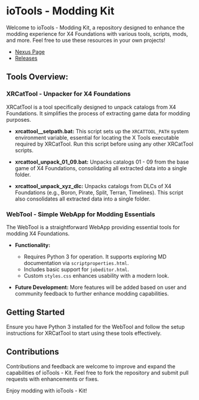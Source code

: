 # ioTools - Modding Kit

Welcome to ioTools - Modding Kit, a repository designed to enhance the modding experience for X4 Foundations with various tools, scripts, mods, and more. Feel free to use these resources in your own projects!

- [Nexus Page](https://www.nexusmods.com/x4foundations/mods/1420?tab=description)
- [Releases](https://github.com/iomatix/ioTools-X4Foundations/releases)

## Tools Overview:

### XRCatTool - Unpacker for X4 Foundations

XRCatTool is a tool specifically designed to unpack catalogs from X4 Foundations. It simplifies the process of extracting game data for modding purposes.

- **xrcattool__setpath.bat:**
  This script sets up the `XRCATTOOL_PATH` system environment variable, essential for locating the X Tools executable required by XRCatTool. Run this script before using any other XRCatTool scripts.

- **xrcattool_unpack_01_09.bat:**
  Unpacks catalogs 01 - 09 from the base game of X4 Foundations, consolidating all extracted data into a single folder.

- **xrcattool_unpack_xyz_dlc:**
  Unpacks catalogs from DLCs of X4 Foundations (e.g., Boron, Pirate, Split, Terran, Timelines). This script also consolidates all extracted data into a single folder.

### WebTool - Simple WebApp for Modding Essentials

The WebTool is a straightforward WebApp providing essential tools for modding X4 Foundations.

- **Functionality:**
  - Requires Python 3 for operation. It supports exploring MD documentation via `scriptproperties.html`.
  - Includes basic support for `jobeditor.html`.
  - Custom `styles.css` enhances usability with a modern look.

- **Future Development:**
  More features will be added based on user and community feedback to further enhance modding capabilities.

## Getting Started

Ensure you have Python 3 installed for the WebTool and follow the setup instructions for XRCatTool to start using these tools effectively.

## Contributions

Contributions and feedback are welcome to improve and expand the capabilities of ioTools - Kit. Feel free to fork the repository and submit pull requests with enhancements or fixes.

Enjoy modding with ioTools - Kit!
